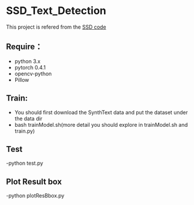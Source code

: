 # SSD_Text_Detection
This project is refered from the [SSD code](https://github.com/pengzhiliang/object-localization)

## Require：
- python 3.x  
- pytorch 0.4.1  
- opencv-python  
- Pillow

## Train:
- You should first download the SynthText data and put the dataset under the data dir  
- bash trainModel.sh(more detail you should explore in trainModel.sh and train.py)  

## Test
-python test.py  

## Plot Result box
-python plotResBbox.py
